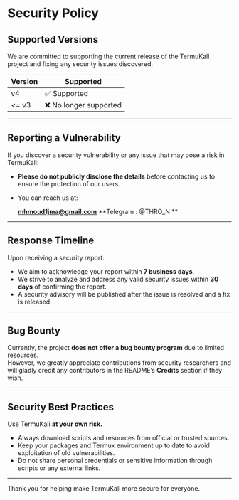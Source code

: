 # Security Policy

## Supported Versions

We are committed to supporting the current release of the TermuKali project and fixing any security issues discovered.

| Version | Supported          |
|---------|--------------------|
| v4      | ✅ Supported       |
| <= v3   | ❌ No longer supported |

---

## Reporting a Vulnerability

If you discover a security vulnerability or any issue that may pose a risk in TermuKali:

- **Please do not publicly disclose the details** before contacting us to ensure the protection of our users.
- You can reach us at:

    **mhmoud1jma@gmail.com**
   **Telegram : @THRO_N **
---

## Response Timeline

Upon receiving a security report:

- We aim to acknowledge your report within **7 business days**.
- We strive to analyze and address any valid security issues within **30 days** of confirming the report.
- A security advisory will be published after the issue is resolved and a fix is released.

---

## Bug Bounty

Currently, the project **does not offer a bug bounty program** due to limited resources.  
However, we greatly appreciate contributions from security researchers and will gladly credit any contributors in the README’s **Credits** section if they wish.

---

## Security Best Practices

Use TermuKali **at your own risk.**  

- Always download scripts and resources from official or trusted sources.
- Keep your packages and Termux environment up to date to avoid exploitation of old vulnerabilities.
- Do not share personal credentials or sensitive information through scripts or any external links.

---

Thank you for helping make TermuKali more secure for everyone.
